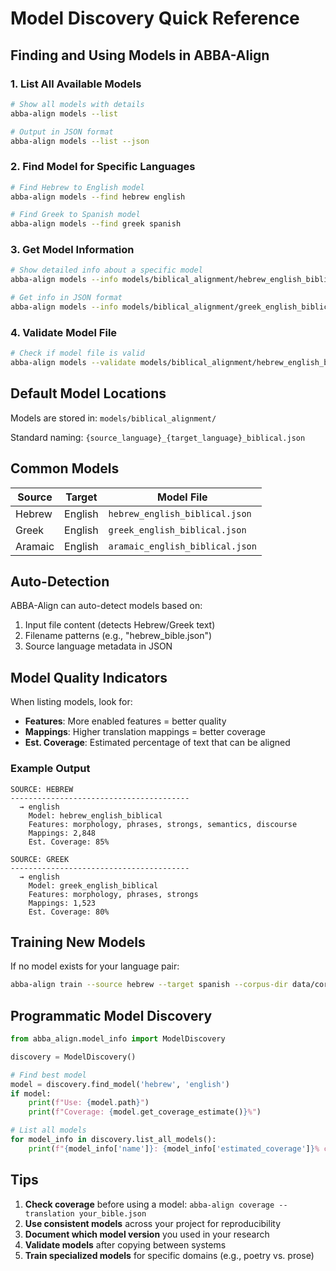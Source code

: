 # Model Discovery Quick Reference

## Finding and Using Models in ABBA-Align

### 1. List All Available Models

```bash
# Show all models with details
abba-align models --list

# Output in JSON format
abba-align models --list --json
```

### 2. Find Model for Specific Languages

```bash
# Find Hebrew to English model
abba-align models --find hebrew english

# Find Greek to Spanish model
abba-align models --find greek spanish
```

### 3. Get Model Information

```bash
# Show detailed info about a specific model
abba-align models --info models/biblical_alignment/hebrew_english_biblical.json

# Get info in JSON format
abba-align models --info models/biblical_alignment/greek_english_biblical.json --json
```

### 4. Validate Model File

```bash
# Check if model file is valid
abba-align models --validate models/biblical_alignment/hebrew_english_biblical.json
```

## Default Model Locations

Models are stored in: `models/biblical_alignment/`

Standard naming: `{source_language}_{target_language}_biblical.json`

## Common Models

| Source | Target | Model File |
|--------|--------|------------|
| Hebrew | English | `hebrew_english_biblical.json` |
| Greek | English | `greek_english_biblical.json` |
| Aramaic | English | `aramaic_english_biblical.json` |

## Auto-Detection

ABBA-Align can auto-detect models based on:
1. Input file content (detects Hebrew/Greek text)
2. Filename patterns (e.g., "hebrew_bible.json")
3. Source language metadata in JSON

## Model Quality Indicators

When listing models, look for:
- **Features**: More enabled features = better quality
- **Mappings**: Higher translation mappings = better coverage
- **Est. Coverage**: Estimated percentage of text that can be aligned

### Example Output

```
SOURCE: HEBREW
----------------------------------------
  → english
    Model: hebrew_english_biblical
    Features: morphology, phrases, strongs, semantics, discourse
    Mappings: 2,848
    Est. Coverage: 85%

SOURCE: GREEK
----------------------------------------
  → english
    Model: greek_english_biblical
    Features: morphology, phrases, strongs
    Mappings: 1,523
    Est. Coverage: 80%
```

## Training New Models

If no model exists for your language pair:

```bash
abba-align train --source hebrew --target spanish --corpus-dir data/corpora --features all
```

## Programmatic Model Discovery

```python
from abba_align.model_info import ModelDiscovery

discovery = ModelDiscovery()

# Find best model
model = discovery.find_model('hebrew', 'english')
if model:
    print(f"Use: {model.path}")
    print(f"Coverage: {model.get_coverage_estimate()}%")

# List all models
for model_info in discovery.list_all_models():
    print(f"{model_info['name']}: {model_info['estimated_coverage']}% coverage")
```

## Tips

1. **Check coverage** before using a model: `abba-align coverage --translation your_bible.json`
2. **Use consistent models** across your project for reproducibility
3. **Document which model version** you used in your research
4. **Validate models** after copying between systems
5. **Train specialized models** for specific domains (e.g., poetry vs. prose)